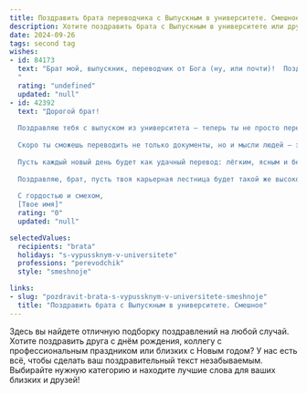 ```yaml
---
title: Поздравить брата переводчика с Выпускным в университете. Смешное
description: Хотите поздравить брата с Выпускным в университете или другим праздником? Наш ИИ создаст незабываемое поздравление, а вы обязательно выделитесь среди других.  
date: 2024-09-26
tags: second tag
wishes:
- id: 84173
  text: "Брат мой, выпускник, переводчик от Бога (ну, или почти)!  Поздравляю с окончанием универа!  Теперь ты официально можешь переводить не только тексты, но и взгляды тётушки на жизнь на более понятный для окружающих язык.  Желаю тебе океан предложений о работе, зарплату, сравнимую с ВВП карликового государства, и чтобы все твои переводы были настолько безупречны, что даже Google Translate завидовал бы тебе в тихом ужасе!
  "
  rating: "undefined"
  updated: "null"
- id: 42392
  text: "Дорогой брат!
  
  Поздравляю тебя с выпуском из университета — теперь ты не просто переводчик, а настоящий мастер слова! 🎓✨ Теперь вся твоя жизнь будет похожа на курсы английского: сначала сложно, потом - проще, а иногда вообще на уровне \"What’s up?\"!
  
  Скоро ты сможешь переводить не только документы, но и мысли людей — это навык, без которого дожить до старости будет сложно! Главное, не забудь, что переводить язык надо, а не людей, а то наживешь себе проблемы с форумами и стрессом! 😄
  
  Пусть каждый новый день будет как удачный перевод: лёгким, ясным и без лишних помарок! Желаю, чтобы твоя жизнь была полна интересных собеседников, захватывающих тем и безупречных шуток на любом языке!
  
  Поздравляю, брат, пусть твоя карьерная лестница будет такой же высокой, как заготовленная тобой стопка дипломов в рамке!
  
  С гордостью и смехом,
  [Твое имя]"
  rating: "0"
  updated: "null"

selectedValues:
  recipients: "brata"
  holidays: "s-vypussknym-v-universitete"
  professions: "perevodchik"
  style: "smeshnoje"

links:
- slug: "pozdravit-brata-s-vypussknym-v-universitete-smeshnoje"
  title: "Поздравить брата с Выпускным в университете. Смешное"
---
```


Здесь вы найдете отличную подборку поздравлений на любой случай. 
Хотите поздравить друга с днём рождения, коллегу с профессиональным праздником или близких с Новым годом? У нас есть всё, чтобы сделать ваш поздравительный текст незабываемым. Выбирайте нужную категорию и находите лучшие слова для ваших близких и друзей!
